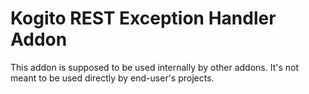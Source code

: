 # Kogito REST Exception Handler Addon

This addon is supposed to be used internally by other addons. It's not meant to be used directly by end-user's projects.
